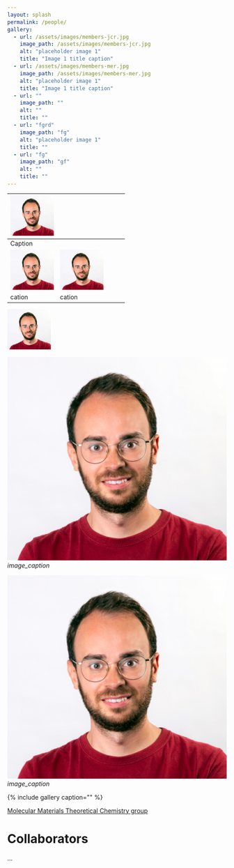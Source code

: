 ```yaml
---
layout: splash
permalink: /people/
gallery:
  - url: /assets/images/members-jcr.jpg
    image_path: /assets/images/members-jcr.jpg
    alt: "placeholder image 1"
    title: "Image 1 title caption"
  - url: /assets/images/members-mer.jpg
    image_path: /assets/images/members-mer.jpg
    alt: "placeholder image 1"
    title: "Image 1 title caption"
  - url: "" 
    image_path: ""
    alt: ""
    title: ""
  - url: "fgrd"
    image_path: "fg"
    alt: "placeholder image 1"
    title: ""
  - url: "fg"
    image_path: "gf"
    alt: ""
    title: ""
---
```


| <img src="/assets/images/members-jcr.jpg" alt="drawing" width="100"/>  |   |   |   |   |
|---|---|---|---|---|
| Caption  |   |   |   |   |
| <img src="/assets/images/members-jcr.jpg" alt="drawing" width="100"/>  |  <img src="/assets/images/members-jcr.jpg" alt="drawing" width="100"/> |   |   |   |
|  cation |  cation |   |   |   |



<img src="/assets/images/members-jcr.jpg" alt="drawing" width="100"/>

<p>
    <img src="/assets/images/members-jcr.jpg" alt>
    <em>image_caption</em>
</p>

![](/assets/images/members-jcr.jpg)  
*image_caption*

{% include gallery caption="" %}

 
[Molecular Materials Theoretical Chemistry group](http://www.molmattc.com/)


# Collaborators
...  



